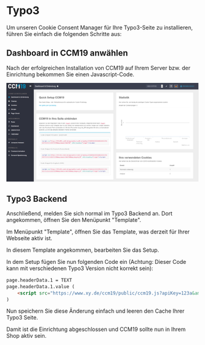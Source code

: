 # Typo3

Um unseren Cookie Consent Manager für Ihre Typo3-Seite zu installieren, führen Sie einfach die folgenden Schritte aus:

## Dashboard in CCM19 anwählen

Nach der erfolgreichen Installation von CCM19 auf Ihrem Server bzw. der Einrichtung bekommen Sie einen Javascript-Code.

![CCM19 Backend Screen](../assets/10-01.png)

## Typo3 Backend

Anschließend, melden Sie sich normal im Typo3 Backend an. Dort angekommen, öffnen Sie den Menüpunkt "Template".

Im Menüpunkt "Template", öffnen Sie das Template, was derzeit für Ihrer Webseite aktiv ist.

In diesem Template angekommen, bearbeiten Sie das Setup.

In dem Setup fügen Sie nun folgenden Code ein (Achtung: Dieser Code kann mit verschiedenen Typo3 Version nicht korrekt sein):

```html
page.headerData.1 = TEXT
page.headerData.1.value (
    <script src="https://www.xy.de/ccm19/public/ccm19.js?apiKey=123a&amp;domain=123&amp;lang=de_DE" referrerpolicy="origin"></script>
)
```

Nun speichern Sie diese Änderung einfach und leeren den Cache Ihrer Typo3 Seite.

Damit ist die Einrichtung abgeschlossen und CCM19 sollte nun in Ihrem Shop aktiv sein.